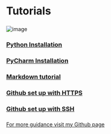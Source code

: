 # Tutorials
###
![image](https://user-images.githubusercontent.com/110126036/181783175-7e66bbf0-ab99-46cf-89ce-f94f0fb675af.png)
###
### [Python Installation](https://github.com/SDenn12/beginner_code/blob/main/python_tutorial.md)
### [PyCharm Installation](https://github.com/SDenn12/beginner_code/blob/main/PyCharm%20setup.md)
### [Markdown tutorial](https://github.com/SDenn12/beginner_code/blob/main/markdown.md)
### [Github set up with HTTPS](https://github.com/SDenn12/beginner_code/blob/main/github_setup_https)
### [Github set up with SSH](https://github.com/SDenn12/SSH-Setup/blob/main/github-ssh-setup)
###
[For more guidance visit my Github page](https://github.com/SDenn12/)
